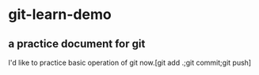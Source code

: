 # git-learn-demo
## a practice document for git

I'd like to practice basic operation of git now.[git add .;git commit;git push]

